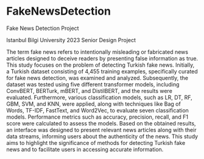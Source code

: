 # FakeNewsDetection
Fake News Detection Project

Istanbul Bilgi University 2023 Senior Design Project

The term fake news refers to intentionally misleading or fabricated news articles designed to deceive readers by presenting false information as true. This study focuses on the problem of detecting Turkish fake news. Initially, a Turkish dataset consisting of 4,455 training examples, specifically curated for fake news detection, was examined and analyzed. Subsequently, the dataset was tested using five different transformer models, including ConvBERT, BERTurk, mBERT, and DistilBERT, and the results were evaluated. Furthermore, various classification models, such as LR, DT, RF, GBM, SVM, and KNN, were applied, along with techniques like Bag of Words, TF-IDF, FastText, and Word2Vec, to evaluate seven classification models. Performance metrics such as accuracy, precision, recall, and F1 score were calculated to assess the models. Based on the obtained results, an interface was designed to present relevant news articles along with their data streams, informing users about the authenticity of the news. This study aims to highlight the significance of methods for detecting Turkish fake news and to facilitate users in accessing accurate information.

